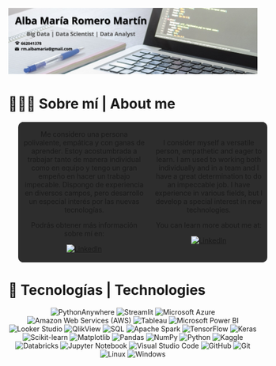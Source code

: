 
![Texto alternativo](img/banner.png)

# 👩🏽‍💻 Sobre mí | About me

<table align = "center" style = "margin: 20px 20px; background-color: #2d2d2d; border-radius: 10px;">
  <tr>
    <td align = "center">
<p>
Me considero una persona polivalente, empática y con ganas de aprender. Estoy acostumbrada a trabajar tanto de 
manera individual como en equipo y tengo un gran empeño en hacer un trabajo impecable. Dispongo de experiencia 
en diversos campos, pero desarrollo un especial interés por las nuevas tecnologías.

Podrás obtener más información sobre mí en:

  <a href = "https://www.linkedin.com/in/albamariaromeromartin" target = "_blank">
    <img src = "https://cdn-icons-png.flaticon.com/512/174/174857.png" height = "40" alt = "LinkedIn">
  </a>
</p>
    </td>
    <td align = "center">
<p>
I consider myself a versatile person, empathetic and eager to learn. I am used to working both individually and in a team 
and I have a great determination to do an impeccable job. I have experience in various fields, but I develop a special 
interest in new technologies.

You can learn more about me at:

  <a href = "https://www.linkedin.com/in/albamariaromeromartin" target = "_blank">
    <img src = "https://cdn-icons-png.flaticon.com/512/174/174857.png" height = "40" alt = "LinkedIn">
  </a>
</p>
    </td>
  </tr>
</table>

# 🔧 Tecnologías | Technologies

<p align = "center">
  <a>
    <img src = "https://img.shields.io/badge/PYTHONANYWHERE-white?style=for-the-badge&logo=pythonanywhere&logoColor=white&labelColor=%231D9FD7&color=%231D9FD7" height = "60" alt = "PythonAnywhere">
  </a>
  <a>
    <img src = "https://img.shields.io/badge/STREAMLIT-white?style=for-the-badge&logo=streamlit&logoColor=white&labelColor=%FF4B4B&color=%FF4B4B" height = "60" alt = "Streamlit">
  </a>
  <a>
    <img src = "https://img.shields.io/badge/MICROSOFT%20AZURE-white?style=for-the-badge&logo=microsoftazure&logoColor=white&labelColor=blue&color=blue" height = "60" alt = "Microsoft Azure">
  </a>
  <a>
    <img src = "https://img.shields.io/badge/AMAZON%20WEB%20SERVICES-white?style=for-the-badge&logo=amazonwebservices&logoColor=white&labelColor=%232F3E&color=%232F3E" height = "60" alt = "Amazon Web Services (AWS)">
  </a>
  <a>
    <img src = "https://img.shields.io/badge/TABLEAU-white?style=for-the-badge&logo=tableau&logoColor=white&labelColor=%E97627&color=%E97627" height = "60" alt = "Tableau">
  </a>
  <a>
    <img src = "https://img.shields.io/badge/MICROSOFT%20POWER%20BI-white?style=for-the-badge&logo=microsoftpowerbi&logoColor=white&labelColor=yellow&color=yellow" height = "60" alt = "Microsoft Power BI">
  </a>
  <a>
    <img src = "https://img.shields.io/badge/LOOKER%20STUDIO-white?style=for-the-badge&logo=looker&logoColor=white&labelColor=%4285F4&color=%4285F4" height = "60" alt = "Looker Studio">
  </a>
  <a>
    <img src = "https://img.shields.io/badge/QLIKVIEW-white?style=for-the-badge&logo=qlikview&logoColor=white&labelColor=%009848&color=%009848" height = "60" alt = "QlikView">
  </a>
  <a>
    <img src = "https://img.shields.io/badge/SQL-white?style=for-the-badge&logo=sqlite&logoColor=white&labelColor=%23003B57&color=%23003B57" height = "60" alt = "SQL">
  </a>
  <a>
    <img src = "https://img.shields.io/badge/APACHE%20SPARK-white?style=for-the-badge&logo=apachespark&logoColor=white&labelColor=%E25A1C&color=%#E25A1C" height = "60" alt = "Apache Spark">
  </a>
  <a>
    <img src = "https://img.shields.io/badge/TENSORFLOW-white?style=for-the-badge&logo=tensorflow&logoColor=white&labelColor=%23FF6F00&color=%23FF6F00" height = "60" alt = "TensorFlow">
  </a>
  <a>
    <img src = "https://img.shields.io/badge/KERAS-white?style=for-the-badge&logo=keras&logoColor=white&labelColor=%23D00000&color=%23D00000" height = "60" alt = "Keras">
  </a>
  <a>
    <img src = "https://img.shields.io/badge/SCIKIT--LEARN-white?style=for-the-badge&logo=scikitlearn&logoColor=white&labelColor=%23F7931E&color=%23F7931E" height = "60" alt = "Scikit-learn">
  </a>
  <a>
    <img src = "https://img.shields.io/badge/MATPLOTLIB-white?style=for-the-badge&logo=matplotlib&logoColor=white&labelColor=yellow&color=yellow" height = "60" alt = "Matplotlib">
  </a>
  <a>
    <img src = "https://img.shields.io/badge/PANDAS-white?style=for-the-badge&logo=pandas&logoColor=white&labelColor=%23150458&color=%23150458" height = "60" alt = "Pandas">
  </a>
  <a>
    <img src = "https://img.shields.io/badge/NUMPY-white?style=for-the-badge&logo=numpy&logoColor=white&labelColor=%23013243&color=%23013243" height = "60" alt = "NumPy">
  </a>
  <a>
    <img src = "https://img.shields.io/badge/PYTHON-white?style=for-the-badge&logo=python&logoColor=white&labelColor=%233776AB&color=%233776AB" height = "60" alt = "Python">
  </a>
  <a>
    <img src = "https://img.shields.io/badge/KAGGLE-white?style=for-the-badge&logo=kaggle&logoColor=white&labelColor=%2320BEFF&color=%2320BEFF" height = "60" alt = "Kaggle">
  </a>
  <a>
    <img src = "https://img.shields.io/badge/DATABRICKS-white?style=for-the-badge&logo=databricks&logoColor=white&labelColor=%23FF3621&color=%23FF3621" height = "60" alt = "Databricks">
  </a>
  <a>
    <img src = "https://img.shields.io/badge/JUPYTER%20NOTEBOOK-white?style=for-the-badge&logo=jupyter&logoColor=white&labelColor=%23F37626&color=%23F37626" height = "60" alt = "Jupyter Notebook">
  </a>
  <a>
    <img src = "https://img.shields.io/badge/VISUAL%20STUDIO%20CODE-white?style=for-the-badge&logo=visualstudiocode&logoColor=white&labelColor=blue&color=blue" height = "60" alt = "Visual Studio Code">
  </a>
  <a>
    <img src = "https://img.shields.io/badge/GITHUB-white?style=for-the-badge&logo=github&logoColor=white&labelColor=%23181717&color=%23181717" height = "60" alt = "GitHub">
  </a>
  <a>
    <img src = "https://img.shields.io/badge/GIT-white?style=for-the-badge&logo=git&logoColor=white&labelColor=%23F05032&color=%23F05032" height = "60" alt = "Git">
  </a>
  <a>
    <img src = "https://img.shields.io/badge/LINUX-white?style=for-the-badge&logo=linux&logoColor=white&labelColor=%23FCC624&color=%23FCC624" height = "60" alt = "Linux">
  </a>
  <a>
    <img src = "https://img.shields.io/badge/WINDOWS-white?style=for-the-badge&logo=windows&logoColor=white&labelColor=blue&color=blue" height = "60" alt = "Windows">
  </a>
</p>
